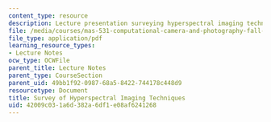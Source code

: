 ```yaml
---
content_type: resource
description: Lecture presentation surveying hyperspectral imaging techniques.
file: /media/courses/mas-531-computational-camera-and-photography-fall-2009/42009c031a6d382a6df1e08af6241268_MITMAS_531F09_lec08_3.pdf
file_type: application/pdf
learning_resource_types:
- Lecture Notes
ocw_type: OCWFile
parent_title: Lecture Notes
parent_type: CourseSection
parent_uid: 49bb1f92-0987-68a5-8422-744178c448d9
resourcetype: Document
title: Survey of Hyperspectral Imaging Techniques
uid: 42009c03-1a6d-382a-6df1-e08af6241268
---
```

